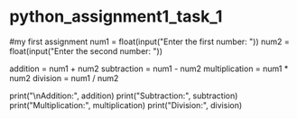 # python_assignment1_task_1
#my first assignment
num1 = float(input("Enter the first number: "))
num2 = float(input("Enter the second number: "))

addition = num1 + num2
subtraction = num1 - num2
multiplication = num1 * num2
division = num1 / num2

print("\nAddition:", addition)
print("Subtraction:", subtraction)
print("Multiplication:", multiplication)
print("Division:", division)
